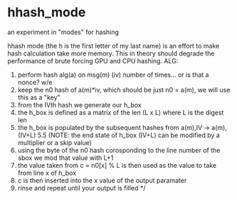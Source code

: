 # hhash_mode
an experiment in "modes" for hashing

hhash mode (the h is the first letter of my last name) is an effort to make
hash calculation take more memory. This in theory should degrade the performance
of brute forcing GPU and CPU hashing. 
ALG:
1. perform hash alg(a) on msg(m) (iv) number of times... or is that a nonce? w/e 
2. keep the n0 hash of a(m)*iv, which should be just n0 = a(m), we will use this as a "key"
3. from the IVth hash we generate our h_box
4. the h_box is defined as a matrix of the len (L x L) where L is the digest len
5. the h_box is populated by the subsequent hashes from a(m),IV -> a(m),(IV+L) 
	5.5 (NOTE: the end state of h_box (IV+L) can be modified by a multiplier or a skip value)
6. using the byte of the n0 hash corosponding to the line number of the sbox we mod that value with L+1
7. the value taken from c = n0[x] % L is then used as the value to take from line x of h_box
8. c is then inserted into the x value of the output paramater
9. rinse and repeat until your output is filled
*/
